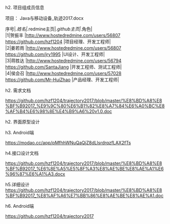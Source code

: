 h2. 项目组成员信息



项目： Java与移动设备_轨迹2017.docx




序号|_.姓名|_.redmine主页|_.github主页|_.角色|   
|1|贺振丰   |http://www.hostedredmine.com/users/56807  https://github.com/hzf1204      |项目经理、开发工程师|   
|2|姜若雨   |http://www.hostedredmine.com/users/56807  https://github.com/jry1995      |UI设计、开发工程师|   
|3|蒋胜达   |http://www.hostedredmine.com/users/56794  https://github.com/SantaJiang   |开发工程师、测试工程师|   
|4|侯会召   |http://www.hostedredmine.com/users/57028  https://github.com/Mr-HuiZhao   |产品经理、开发工程师|  

h2. 需求文档

https://github.com/hzf1204/trajectory2017/blob/master/%E8%BD%A8%E8%BF%B92017_%E9%9C%80%E6%B1%82%E8%A7%84%E6%A0%BC%E8%AF%B4%E6%98%8E%E4%B9%A6%20v1.0.doc

h2. 界面原型设计

h3. Android端 

https://modao.cc/app/pMfhhWNuQaQjZ8dLlsrdrqzfLAX2fTs

h4.接口设计文档

https://github.com/hzf1204/trajectory2017/blob/master/%E8%BD%A8%E8%BF%B92017_%E6%8E%A5%E5%8F%A3%E8%AE%BE%E8%AE%A1%E6%96%87%E6%A1%A3.docx

h5.详细设计
https://github.com/hzf1204/trajectory2017/blob/master/%E8%BD%A8%E8%BF%B92017_%E8%AF%A6%E7%BB%86%E8%AE%BE%E8%AE%A1.doc

h6. Android端 

https://github.com/hzf1204/trajectory2017
